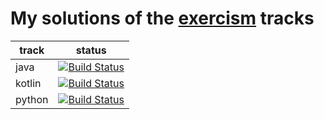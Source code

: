 # My solutions of the [exercism](https://exercism.io/) tracks

| track | status |
|-------|--------|
| java  | [![Build Status](https://travis-ci.com/uzilan/exercism-solutions-java.svg?branch=master)](https://travis-ci.com/uzilan/exercism-solutions-java)|
| kotlin | [![Build Status](https://travis-ci.com/uzilan/exercism-solutions-kotlin.svg?branch=master)](https://travis-ci.com/uzilan/exercism-solutions-kotlin)|
| python | [![Build Status](https://travis-ci.com/uzilan/exercism-solutions-python.svg?branch=master)](https://travis-ci.com/uzilan/exercism-solutions-python)|
